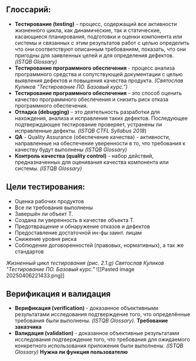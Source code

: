 ## Глоссарий:
- **Тестирование (testing)** - процесс, содержащий все активности жизненного цикла, как динамические, так и статические, касающиеся планирования, подготовки и оценки компонента или системы и связанных с этим результатов работ с целью определить что они соответствуют описанным требованиям, показать, что они пригодны для заявленных целей и для определения дефектов. *(ISTQB Glossary)*
- **Тестирование программного обеспечения** - процесс анализа программного средства и сопутствующей документации с  целью выявления дефектов и повышения качества продукта. *(Святослав Куликов "Тестирование ПО. Базовый курс.")*
- **Тестирование программного обеспечения** - это способ оценить качество программного обеспечения и снизить риск отказа программного обеспечения. 
- **Отладка (debugging)** - это деятельность разработки для нахождения, анализа и исправления таких дефектов. Последующее подтверждающее тестирование проверяет, устранены ли исправленные дефекты. *(ISTQB CTFL Syllabus 2018*)
- **QA** - Quality Assurance (обеспечение качества) - активности, направленные на обеспечение уверенности в то, что требования к качеству будут выполнены *(ISTQB Glossary)*
- **Контроль качества (quality control)** - набор действий, предназначенных для оценивания качества компонента или системы. *(ISTQB Glossary)*
## Цели тестирования: 
- Оценка рабочих продуктов 
- Все ли требования выполнены 
- Завершён ли объект Т.
- Создана ли уверенность в качестве объекта Т.
- Предотвращение и обнаружение отказов и дефектов
- Предоставление достаточной ин-фы заинт. лицам
- Снижение уровня риска
- Соблюдение договоренностей (правовых, нормативных), а так же стандартов 

*Жизненный цикл тестирования (рис. 2.1.g) Святослав Куликов "Тестирование ПО. Базовый курс."*
![[Pasted image 20250406221433.png]]
 
## Верификация и валидация 
- **Верификация (verification)** - доказанное объективными результатами исследования подтверждение того, что определённые требования были выполнены.  *(ISTQB Glossary)*. **Требование заказчика**
- **Валидация (validation)** - доказанное объективные результатами исследования подтверждение того, что требования для ожидаемого конкретного использования приложения были выполнены.  *(ISTQB Glossary)* **Нужна ли функция пользователю** 